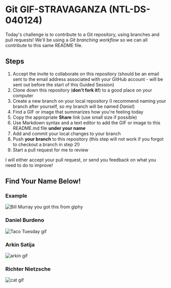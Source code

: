 # Git GIF-STRAVAGANZA (NTL-DS-040124)

Today's challenge is to contribute to a Git repository, using branches and pull requests! We'll be using a *Git branching workflow* so we can all contribute to this same README file.

## Steps

1. Accept the invite to collaborate on this repository (should be an email sent to the email address associated with your GitHub account - will be sent out before the start of this Guided Session)
2. Clone down this repository (**don't fork it!**) to a good place on your computer
3. Create a new branch on your local repository (I recommend naming your branch after yourself, so my branch will be named _Daniel_)
4. Find a GIF or image that summarizes how you're feeling today
5. Copy the appropriate **Share** link (use small size if possible)
5. Use Markdown syntax and a text editor to add the GIF or image to this README.md file **under your name**
6. Add and commit your local changes to your branch
7. Push **your branch** to this repository (this step will not work if you forgot to checkout a branch in step 2!)
8. Start a pull request for me to review

I will either accept your pull request, or send you feedback on what you need to do to improve!

## Find Your Name Below!

### Example

![Bill Murray you got this from giphy](https://media.giphy.com/media/11F0d3IVhQbreE/giphy.gif)

### Daniel Burdeno

![Taco Tuesday gif](https://media.giphy.com/media/v1.Y2lkPTc5MGI3NjExcjZpZ2xqeTRuNTBnZ2kwc3hueDM5d3RjaHFnNGQwbWF5bDVnZDhoMSZlcD12MV9pbnRlcm5hbF9naWZfYnlfaWQmY3Q9Zw/ABzWgpsQUWerU3zAhD/giphy.gif)

### Arkin Satija

![arkin gif](https://blog.hubspot.com/hs-fs/hubfs/Smiling%20Leo%20Perfect%20GIF.gif?width=595&height=400&name=Smiling%20Leo%20Perfect%20GIF.gif)


### Richter Nietzsche

![cat gif](https://media.giphy.com/media/v1.Y2lkPTc5MGI3NjExY2ozN25nNTAzeHF5NjF6aXhrN25mYm1mZ2RwOTRsdW1oeHJyOHVldSZlcD12MV9pbnRlcm5hbF9naWZfYnlfaWQmY3Q9Zw/BBNYBoYa5VwtO/giphy.gif)